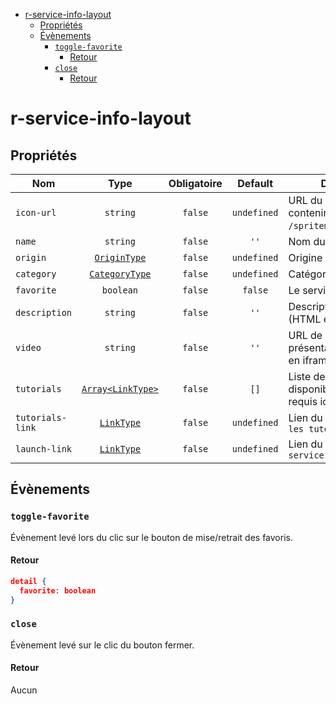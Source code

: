 - [r-service-info-layout](#r-service-info-layout)
  - [Propriétés](#propriétés)
  - [Évènements](#évènements)
    - [`toggle-favorite`](#toggle-favorite)
      - [Retour](#retour)
    - [`close`](#close)
      - [Retour](#retour-1)

# r-service-info-layout

## Propriétés

| Nom              |                     Type                      | Obligatoire |   Default   | Description                                                            |
| ---------------- | :-------------------------------------------: | :---------: | :---------: | ---------------------------------------------------------------------- |
| `icon-url`       |                   `string`                    |   `false`   | `undefined` | URL du SVG (le svg doit contenir un id. ex: `/spritemap.svg#capytale`) |
| `name`           |                   `string`                    |   `false`   |    `''`     | Nom du service                                                         |
| `origin`         |   [`OriginType`](./src/types/OriginType.ts)   |   `false`   | `undefined` | Origine du service                                                     |
| `category`       | [`CategoryType`](./src/types/CategoryType.ts) |   `false`   | `undefined` | Catégorie du service                                                   |
| `favorite`       |                   `boolean`                   |   `false`   |   `false`   | Le servie est en favoris                                               |
| `description`    |                   `string`                    |   `false`   |    `''`     | Description du service (HTML en string)                                |
| `video`          |                   `string`                    |   `false`   |    `''`     | URL de la vidéo de présentation (affichage en iframe)                  |
| `tutorials`      | [`Array<LinkType>`](./src/types/LinkType.ts)  |   `false`   |    `[]`     | Liste des tutoriels disponibles (le `name` est requis ici)             |
| `tutorials-link` |     [`LinkType`](./src/types/LinkType.ts)     |   `false`   | `undefined` | Lien du bouton `Voir tous les tutoriels`                               |
| `launch-link`    |     [`LinkType`](./src/types/LinkType.ts)     |   `false`   | `undefined` | Lien du bouton `Lancer le service`                                     |

## Évènements

### `toggle-favorite`

Évènement levé lors du clic sur le bouton de mise/retrait des favoris.

#### Retour

```json
detail {
  favorite: boolean
}
```

### `close`

Évènement levé sur le clic du bouton fermer.

#### Retour

Aucun

